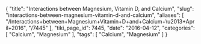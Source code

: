 {
    "title": "Interactions between Magnesium, Vitamin D, and Calcium",
    "slug": "interactions-between-magnesium-vitamin-d-and-calcium",
    "aliases": [
        "/Interactions+between+Magnesium+Vitamin+D+and+Calcium+\u2013+April+2016",
        "/7445"
    ],
    "tiki_page_id": 7445,
    "date": "2016-04-12",
    "categories": [
        "Calcium",
        "Magnesium"
    ],
    "tags": [
        "Calcium",
        "Magnesium"
    ]
}